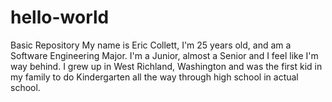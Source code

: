 # hello-world
Basic Repository
My name is Eric Collett, I'm 25 years old, and am a Software Engineering Major.  I'm a Junior, almost a Senior and I feel like I'm way behind.  I grew up in West Richland, Washington and was the first kid in my family to do Kindergarten all the way through high school in actual school.
